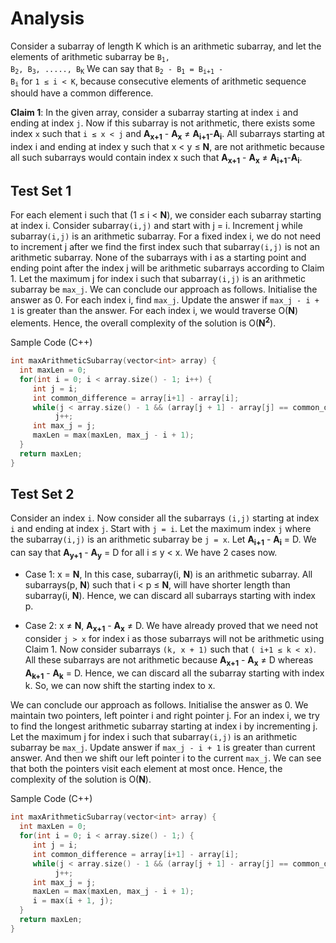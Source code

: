 # Analysis

Consider a subarray of length K which is an arithmetic subarray, and let the elements of arithmetic subarray be <code>B<sub>1</sub>, B<sub>2</sub>, B<sub>3</sub>, ....., B<sub>K</sub></code> We can say that <code>B<sub>2</sub> - B<sub>1</sub> = B<sub>i+1</sub> - B<sub>i</sub></code> for `1 ≤ i < K`, because consecutive elements of arithmetic sequence should have a common difference.

**Claim 1**: In the given array, consider a subarray starting at index `i` and ending at index `j`. Now if this subarray is not arithmetic, there exists some index `x` such that `i ≤ x < j` and **A<sub>x+1</sub>** - **A<sub>x</sub>** ≠ **A<sub>i+1</sub>**-**A<sub>i</sub>**. All subarrays starting at index i and ending at index y such that x < y ≤ **N**, are not arithmetic because all such subarrays would contain index x such that **A<sub>x+1</sub>** - **A<sub>x</sub>** ≠ **A<sub>i+1</sub>**-**A<sub>i</sub>**.

## Test Set 1

For each element i such that (1 ≤ i < **N**), we consider each subarray starting at index i. Consider subarray`(i,j)` and start with j = i. Increment j while subarray`(i,j)` is an arithmetic subarray. For a fixed index i, we do not need to increment j after we find the first index such that subarray`(i,j)` is not an arithmetic subarray. None of the subarrays with i as a starting point and ending point after the index j will be arithmetic subarrays according to Claim 1. Let the maximum j for index i such that subarray`(i,j)` is an arithmetic subarray be `max_j`. We can conclude our approach as follows. Initialise the answer as 0. For each index i, find `max_j`. Update the answer if `max_j - i + 1` is greater than the answer. For each index i, we would traverse O(**N**) elements. Hence, the overall complexity of the solution is O(**N<sup>2</sup>**).

Sample Code (C++)

```c++
int maxArithmeticSubarray(vector<int> array) {
  int maxLen = 0;
  for(int i = 0; i < array.size() - 1; i++) {
     int j = i;
     int common_difference = array[i+1] - array[i];
     while(j < array.size() - 1 && (array[j + 1] - array[j] == common_difference))
          j++;
     int max_j = j;
     maxLen = max(maxLen, max_j - i + 1);
  }
  return maxLen;
}
```

## Test Set 2

Consider an index `i`. Now consider all the subarrays `(i,j)` starting at index `i` and ending at index `j`. Start with `j = i`. Let the maximum index `j` where the subarray`(i,j)` is an arithmetic subarray be `j = x`. Let **A<sub>i+1</sub>** - **A<sub>i</sub>** = D. We can say that **A<sub>y+1</sub>** - **A<sub>y</sub>** = D for all i ≤ y < x. We have 2 cases now.

- Case 1: x = **N**,
  In this case, subarray(i, **N**) is an arithmetic subarray. All subarrays(p, **N**) such that i < p ≤ **N**, will have shorter length than subarray(i, **N**). Hence, we can discard all subarrays starting with index p.

- Case 2: x ≠ **N**,
  **A<sub>x+1</sub>** - **A<sub>x</sub>** ≠ D. We have already proved that we need not consider `j > x` for index i as those subarrays will not be arithmetic using Claim 1. Now consider subarrays `(k, x + 1)` such that `( i+1 ≤ k < x)`. All these subarrays are not arithmetic because **A<sub>x+1</sub>** - **A<sub>x</sub>** ≠ D whereas **A<sub>k+1</sub>** - **A<sub>k</sub>** = D. Hence, we can discard all the subarray starting with index k. So, we can now shift the starting index to x.

We can conclude our approach as follows. Initialise the answer as 0. We maintain two pointers, left pointer i and right pointer j. For an index i, we try to find the longest arithmetic subarray starting at index i by incrementing j. Let the maximum j for index i such that subarray`(i,j)` is an arithmetic subarray be `max_j`. Update answer if `max_j - i + 1` is greater than current answer. And then we shift our left pointer i to the current `max_j`. We can see that both the pointers visit each element at most once. Hence, the complexity of the solution is O(**N**).

Sample Code (C++)

```c++
int maxArithmeticSubarray(vector<int> array) {
  int maxLen = 0;
  for(int i = 0; i < array.size() - 1;) {
     int j = i;
     int common_difference = array[i+1] - array[i];
     while(j < array.size() - 1 && (array[j + 1] - array[j] == common_difference))
          j++;
     int max_j = j;
     maxLen = max(maxLen, max_j - i + 1);
     i = max(i + 1, j);
  }
  return maxLen;
}
```
